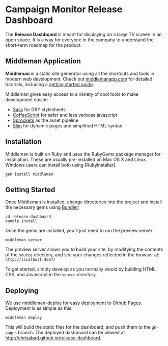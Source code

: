 # Campaign Monitor Release Dashboard

The **Release Dashboard** is meant for displaying on a large TV screen in an open space. It is a way for everyone in the company to understand the short-term roadmap for the product.

## Middleman Application

**Middleman** is a static site generator using all the shortcuts and tools in modern web development. Check out [middlemanapp.com](http://middlemanapp.com/) for detailed tutorials, including a [getting started guide](http://middlemanapp.com/basics/getting-started/).

Middleman gives easy access to a variety of cool tools to make development easier:

* [Sass](http://sass-lang.com/) for DRY stylesheets
* [CoffeeScript](http://coffeescript.org/) for safer and less verbose javascript
* [Sprockets](https://github.com/sstephenson/sprockets) as the asset pipeline
* [Slim](http://slim-lang.com/) for dynamic pages and simplified HTML syntax

## Installation

Middleman is built on Ruby and uses the RubyGems package manager for installation. These are usually pre-installed on Mac OS X and Linux. Windows users can install both using [RubyInstaller].

```
gem install middleman
```

## Getting Started

Once Middleman is installed, change directories into the project and install the necessary gems using [Bundler](http://bundler.io/bundle_install.html):

```
cd release-dashboard
bundle install
```

Once the gems are installed, you'll just need to run the preview server:

```
middleman server
```

The preview server allows you to build your site, by modifying the contents of the `source` directory, and see your changes reflected in the browser at: `http://localhost:4567/`

To get started, simply develop as you normally would by building HTML, CSS, and Javascript in the `source` directory.

## Deploying

We use [middleman-deploy](https://github.com/middleman-contrib/middleman-deploy) for easy deployment to [Github Pages](https://pages.github.com/). Deployment is as simple as this:

```
middleman deploy
```

This will build the static files for the dashboard, and push them to the `gh-pages` branch. The deployed dashboard can be viewed at http://chrisabad.github.io/release-dashboard.
